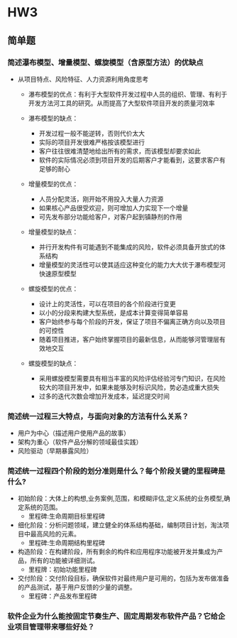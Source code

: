 # HW3

## 简单题

### 简述瀑布模型、增量模型、螺旋模型（含原型方法）的优缺点
  * 从项目特点、风险特征、人力资源利用角度思考
       * 瀑布模型的优点：有利于大型软件开发过程中人员的组织、管理、有利于开发方法河工具的研究。从而提高了大型软件项目开发的质量河效率
       * 瀑布模型的缺点：
            * 开发过程一般不能逆转，否则代价太大
            * 实际的项目开发很难严格按该模型进行
            * 客户往往很难清楚地给出所有的需求，而该模型却要求如此
            * 软件的实际情况必须到项目开发的后期客户才能看到，这要求客户有足够的耐心
            
       * 增量模型的优点：   
            * 人员分配灵活，刚开始不用投入大量人力资源
            * 如果核心产品很受欢迎，则可增加人力实现下一个增量
            * 可先发布部分功能给客户，对客户起到镇静剂的作用
       * 增量模型的缺点：
            * 并行开发构件有可能遇到不能集成的风险，软件必须具备开放式的体系结构
            * 增量模型的灵活性可以使其适应这种变化的能力大大优于瀑布模型河快速原型模型
            
       * 螺旋模型的优点：
            * 设计上的灵活性，可以在项目的各个阶段进行变更
            * 以小的分段来构建大型系统，是成本计算变得简单容易
            * 客户始终参与每个阶段的开发，保证了项目不偏离正确方向以及项目的可控性
            * 随着项目推进，客户始终掌握项目的最新信息，从而能够河管理层有效地交互
       * 螺旋模型的缺点：
            * 采用螺旋模型需要具有相当丰富的风险评估经验河专门知识，在风险较大的项目开发中，如果未能够及时标识风险，势必造成重大损失
            * 过多的迭代次数会增加开发成本，延迟提交时间
         
       
  
  
### 简述统一过程三大特点，与面向对象的方法有什么关系？
  * 用户为中心（描述用户使用产品的故事）
  * 架构为重心（软件产品分解的领域最佳实践）
  * 风险驱动（早期暴露风险）

### 简述统一过程四个阶段的划分准则是什么？每个阶段关键的里程碑是什么?
  * 初始阶段：大体上的构想,业务案例,范围，和模糊评估,定义系统的业务模型,确定系统的范围。
       * 里程碑:生命周期目标里程碑
  * 细化阶段：分析问题领域，建立健全的体系结构基础，编制项目计划，淘汰项目中最高风险的元素。   
       * 里程碑:生命周期结构里程碑 
  * 构造阶段：在构建阶段，所有剩余的构件和应用程序功能被开发并集成为产品，所有的功能被详细测试。
       * 里程牌：初始功能里程碑
  * 交付阶段：交付阶段目标，确保软件对最终用户是可用的，包括为发布做准备的产品测试，基于用户反馈的少量的调整。
       * 里程碑：产品发布里程碑

### 软件企业为什么能按固定节奏生产、固定周期发布软件产品？它给企业项目管理带来哪些好处？
